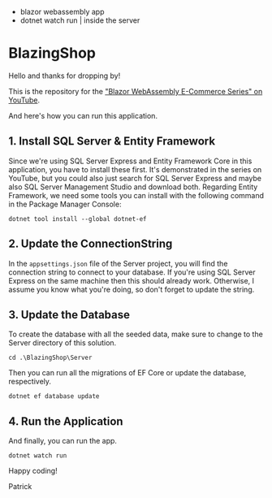 
- blazor webassembly app
- dotnet watch run  | inside the server


# BlazingShop

Hello and thanks for dropping by!

This is the repository for the ["Blazor WebAssembly E-Commerce Series" on YouTube](https://www.youtube.com/watch?v=ITk2MTFpiA4&list=PLF1jhYUTnHo6oK14WD3D_abbluAj0aiRb&ab_channel=PatrickGod).

And here's how you can run this application.

## 1. Install SQL Server & Entity Framework

Since we're using SQL Server Express and Entity Framework Core in this application, you have to install these first.
It's demonstrated in the series on YouTube, but you could also just search for SQL Server Express and maybe also SQL Server Management Studio and download both.
Regarding Entity Framework, we need some tools you can install with the following command in the Package Manager Console:

`dotnet tool install --global dotnet-ef`

## 2. Update the ConnectionString

In the `appsettings.json` file of the Server project, you will find the connection string to connect to your database.
If you're using SQL Server Express on the same machine then this should already work. Otherwise, I assume you know what you're doing, so don't forget to update the string.

## 3. Update the Database

To create the database with all the seeded data, make sure to change to the Server directory of this solution.

`cd .\BlazingShop\Server`

Then you can run all the migrations of EF Core or update the database, respectively.

`dotnet ef database update`

## 4. Run the Application

And finally, you can run the app.

`dotnet watch run`

Happy coding!

Patrick
